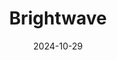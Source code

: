---  
layout: startup_page  
title: "Brightwave"  
id: "brightwave.io"  
permalink: "/brightwavebrightwave.io10292024/"  
website: "https://www.brightwave.io"  
funding_round: "Series A"  
funding_amount: "$15M"  
investors: "Decibel Partners, OMERS Ventures"  
about: "Brightwave utilizes AI to analyze public data and generate research reports for asset managers. Its AI agent summarizes news and market reports, highlighting key information to help investors identify mispriced assets. The startup differentiates itself through the use of a complex knowledge graph to enhance AI performance."  
markets: "Fintech, AI, Information Technology, Internet"  
hq: "Boulder, Colorado, United States"  
founded_year: "2023"  
linkedin: "https://www.linkedin.com/company/brightwaveio"  
twitter: "https://twitter.com/brightwaveio"  
instagram: ""  
facebook: ""  
crunchbase: "https://www.crunchbase.com/organization/brightwave-bc0d"  
pitchbook: "https://pitchbook.com/profiles/company/588809-89"  

date_display: "29-Oct-2024"  
date: "2024-10-29"

# SEO Optimization  
meta_title: "Brightwave - Series A Funding ($15M)"  
meta_description: "Brightwave, Brightwave utilizes AI to analyze public data and generate research reports for asset managers. Its AI agent summarizes news and market reports, highl..."  
meta_keywords: "Brightwave, Fintech, AI, Information Technology, Internet, Series A funding"  
canonical_url: "https://startup.projectstartups.com/brightwavebrightwave.io10292024/"  
---